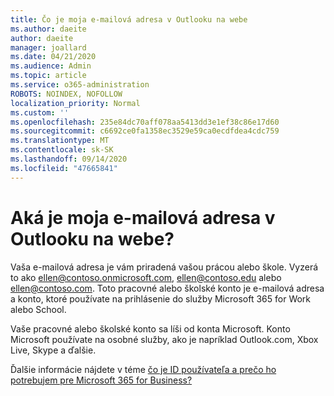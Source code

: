 ```yaml
---
title: Čo je moja e-mailová adresa v Outlooku na webe
ms.author: daeite
author: daeite
manager: joallard
ms.date: 04/21/2020
ms.audience: Admin
ms.topic: article
ms.service: o365-administration
ROBOTS: NOINDEX, NOFOLLOW
localization_priority: Normal
ms.custom: ''
ms.openlocfilehash: 235e84dc70aff078aa5413dd3e1ef38c86e17d60
ms.sourcegitcommit: c6692ce0fa1358ec3529e59ca0ecdfdea4cdc759
ms.translationtype: MT
ms.contentlocale: sk-SK
ms.lasthandoff: 09/14/2020
ms.locfileid: "47665841"
---
```

# <a name="what-is-my-email-address-in-outlook-on-the-web"></a>Aká je moja e-mailová adresa v Outlooku na webe?

Vaša e-mailová adresa je vám priradená vašou prácou alebo škole. Vyzerá to ako ellen@contoso.onmicrosoft.com, ellen@contoso.edu alebo ellen@contoso.com. Toto pracovné alebo školské konto je e-mailová adresa a konto, ktoré používate na prihlásenie do služby Microsoft 365 for Work alebo School.

Vaše pracovné alebo školské konto sa líši od konta Microsoft. Konto Microsoft používate na osobné služby, ako je napríklad Outlook.com, Xbox Live, Skype a ďalšie.

Ďalšie informácie nájdete v téme [čo je ID používateľa a prečo ho potrebujem pre Microsoft 365 for Business?](https://support.office.com/article/37da662b-5da6-4b56-a091-2731b2ecc8b4)